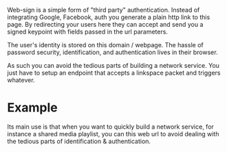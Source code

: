 
Web-sign is a simple form of "third party" authentication.
Instead of integrating Google, Facebook, auth you generate a plain http link to this page.
By redirecting your users here they can accept and send you a signed keypoint with fields passed in the url parameters.

The user's identity is stored on this domain / webpage.
The hassle of password security, identification, and authentication lives in their browser. 

As such you can avoid the tedious parts of building a network service.
You just have to setup an endpoint that accepts a linkspace packet and triggers whatever.

# Example

Its main use is that when you want to quickly build a network service, for instance a shared media playlist, 
you can this web url to avoid dealing with the tedious parts of identification & authentication.

